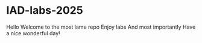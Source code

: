 # IAD-labs-2025
Hello
Welcome to the most lame repo
Enjoy labs
And most importantly
Have a nice wonderful day!
